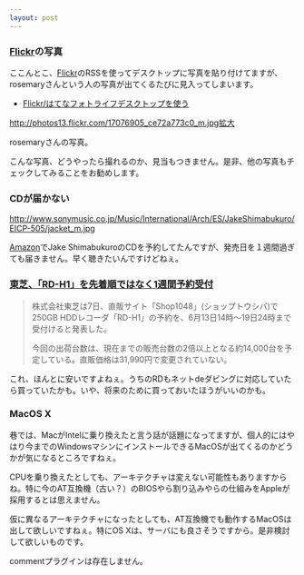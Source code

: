 ```yaml
---
layout: post
---
```

<h3><a href="http://flickr.com/">Flickr</a>の写真</h3>
<p>ここんとこ、<a href="http://flickr.com/">Flickr</a>のRSSを使ってデスクトップに写真を貼り付けてますが、rosemaryさんという人の写真が出てくるたびに見入ってしまいます。</p>
<ul>
<li><a href="/?page=Flickr%2F%A4%CF%A4%C6%A4%CA%A5%D5%A5%A9%A5%C8%A5%E9%A5%A4%A5%D5%A5%C7%A5%B9%A5%AF%A5%C8%A5%C3%A5%D7%A4%F2%BB%C8%A4%A6" class="wikipage">Flickr/はてなフォトライフデスクトップを使う</a></li>
</ul>
<p><a href="http://photos13.flickr.com/17076905_ce72a773c0_m.jpg">http://photos13.flickr.com/17076905_ce72a773c0_m.jpg</a><a href="http://www.flickr.com/photos/rosemary/17076905/">拡大</a></p>
<p>rosemaryさんの写真。</p>
<p>こんな写真、どうやったら撮れるのか、見当もつきません。是非、他の写真もチェックしてみることをお勧めします。</p>
<h3>CDが届かない</h3>
<p><a href="http://www.sonymusic.co.jp/Music/International/Arch/ES/JakeShimabukuro/EICP-505/jacket_m.jpg">http://www.sonymusic.co.jp/Music/International/Arch/ES/JakeShimabukuro/EICP-505/jacket_m.jpg</a></p>
<p><a href="http://www.amazon.co.jp/">Amazon</a>でJake ShimabukuroのCDを予約してたんですが、発売日を１週間過ぎても届きません。早く聴きたいんですけどねぇ。</p>
<h3><a href="http://www.watch.impress.co.jp/av/docs/20050607/toshiba.htm">東芝、「RD-H1」を先着順ではなく1週間予約受付</a></h3>
<blockquote><p>株式会社東芝は7日、直販サイト「Shop1048」(ショップトウシバ)で250GB HDDレコーダ「RD-H1」の予約を、6月13日14時〜19日24時まで受付けると発表した。</p>
<p>今回の出荷台数は、現在までの販売台数の2倍以上となる約14,000台を予定している。直販価格は31,990円で変更されていない。</p>
</blockquote>
<p>これ、ほんとに安いですよねぇ。うちのRDもネットdeダビングに対応していたら買っていたかも。いや、将来のために買っておいたほうがいいのかも。</p>
<h3>MacOS X</h3>
<p>巷では、MacがIntelに乗り換えたと言う話が話題になってますが、個人的にはやはり今までのWindowsマシンにインストールできるMacOSが出てくるのかどうかが気になるところですねぇ。</p>
<p>CPUを乗り換えたとしても、アーキテクチャは変えない可能性もありますからね。特に今のAT互換機（古い？）のBIOSやら割り込みやらの仕組みをAppleが採用するとは思えません。</p>
<p>仮に異なるアーキテクチャになったとしても、AT互換機でも動作するMacOSは出して欲しいですねぇ。特にOS Xは、サーバにも良さそうですから。是非検討して欲しいものです。</p>
<p><span class="error">commentプラグインは存在しません。</span> </p>
